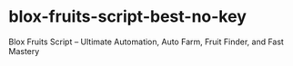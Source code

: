 # blox-fruits-script-best-no-key
Blox Fruits Script – Ultimate Automation, Auto Farm, Fruit Finder, and Fast Mastery
